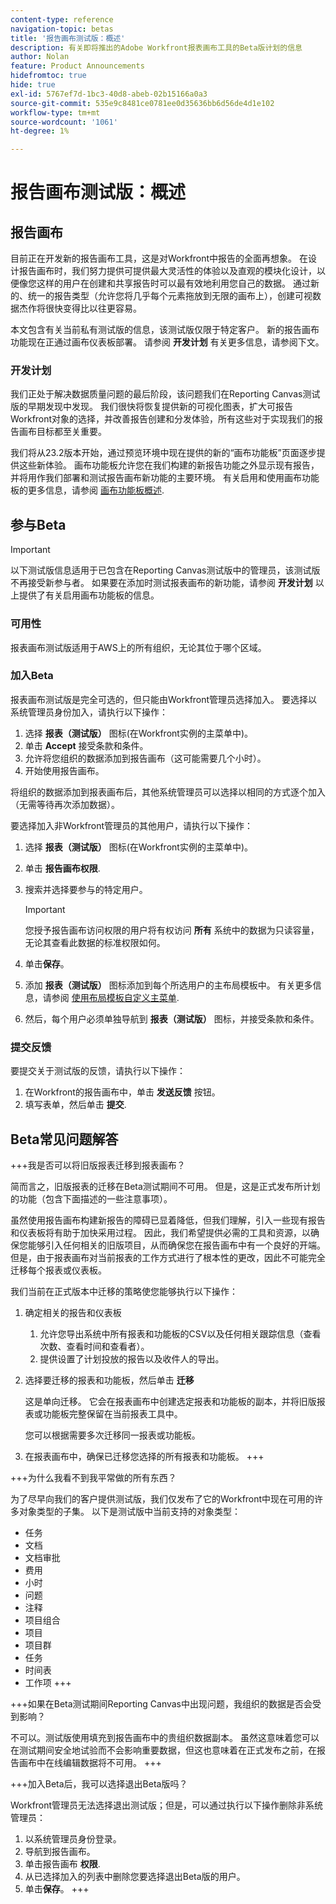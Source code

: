 ```yaml
---
content-type: reference
navigation-topic: betas
title: '报告画布测试版：概述'
description: 有关即将推出的Adobe Workfront报表画布工具的Beta版计划的信息
author: Nolan
feature: Product Announcements
hidefromtoc: true
hide: true
exl-id: 5767ef7d-1bc3-40d8-abeb-02b15166a0a3
source-git-commit: 535e9c8481ce0781ee0d35636bb6d56de4d1e102
workflow-type: tm+mt
source-wordcount: '1061'
ht-degree: 1%

---
```


# 报告画布测试版：概述

## 报告画布

目前正在开发新的报告画布工具，这是对Workfront中报告的全面再想象。 在设计报告画布时，我们努力提供可提供最大灵活性的体验以及直观的模块化设计，以便像您这样的用户在创建和共享报告时可以最有效地利用您自己的数据。 通过新的、统一的报告类型（允许您将几乎每个元素拖放到无限的画布上），创建可视数据杰作将很快变得比以往更容易。

本文包含有关当前私有测试版的信息，该测试版仅限于特定客户。 新的报告画布功能现在正通过画布仪表板部署。 请参阅 **开发计划** 有关更多信息，请参阅下文。

### 开发计划

我们正处于解决数据质量问题的最后阶段，该问题我们在Reporting Canvas测试版的早期发现中发现。 我们很快将恢复提供新的可视化图表，扩大可报告Workfront对象的选择，并改善报告创建和分发体验，所有这些对于实现我们的报告画布目标都至关重要。

我们将从23.2版本开始，通过预览环境中现在提供的新的“画布功能板”页面逐步提供这些新体验。 画布功能板允许您在我们构建的新报告功能之外显示现有报告，并将用作我们部署和测试报告画布新功能的主要环境。 有关启用和使用画布功能板的更多信息，请参阅 [画布功能板概述](/help/quicksilver/reports-and-dashboards/dashboards/creating-and-managing-dashboards/canvas-dashboards-overview.md).

## 参与Beta

>[!IMPORTANT]
>
>以下测试版信息适用于已包含在Reporting Canvas测试版中的管理员，该测试版不再接受新参与者。 如果要在添加时测试报表画布的新功能，请参阅 **开发计划** 以上提供了有关启用画布功能板的信息。

### 可用性

报表画布测试版适用于AWS上的所有组织，无论其位于哪个区域。

### 加入Beta

报表画布测试版是完全可选的，但只能由Workfront管理员选择加入。 要选择以系统管理员身份加入，请执行以下操作：

1. 选择 **报表（测试版）** 图标(在Workfront实例的主菜单中)。
1. 单击 **Accept** 接受条款和条件。
1. 允许将您组织的数据添加到报告画布（这可能需要几个小时）。
1. 开始使用报告画布。

将组织的数据添加到报表画布后，其他系统管理员可以选择以相同的方式逐个加入（无需等待再次添加数据）。

要选择加入非Workfront管理员的其他用户，请执行以下操作：

1. 选择 **报表（测试版）** 图标(在Workfront实例的主菜单中)。
1. 单击 **报告画布权限**.
1. 搜索并选择要参与的特定用户。

   >[!IMPORTANT]
   >
   >您授予报告画布访问权限的用户将有权访问 **所有** 系统中的数据为只读容量，无论其查看此数据的标准权限如何。

1. 单击&#x200B;**保存**。
1. 添加 **报表（测试版）** 图标添加到每个所选用户的主布局模板中。 有关更多信息，请参阅 [使用布局模板自定义主菜单](/help/quicksilver/administration-and-setup/customize-workfront/use-layout-templates/customize-main-menu.md).
1. 然后，每个用户必须单独导航到 **报表（测试版）** 图标，并接受条款和条件。

### 提交反馈

要提交关于测试版的反馈，请执行以下操作：

1. 在Workfront的报告画布中，单击 **发送反馈** 按钮。
1. 填写表单，然后单击 **提交**.

## Beta常见问题解答

+++我是否可以将旧版报表迁移到报表画布？

简而言之，旧版报表的迁移在Beta测试期间不可用。 但是，这是正式发布所计划的功能（包含下面描述的一些注意事项）。

虽然使用报告画布构建新报告的障碍已显着降低，但我们理解，引入一些现有报告和仪表板将有助于加快采用过程。 因此，我们希望提供必需的工具和资源，以确保您能够引入任何相关的旧版项目，从而确保您在报告画布中有一个良好的开端。 但是，由于报表画布对当前报表的工作方式进行了根本性的更改，因此不可能完全迁移每个报表或仪表板。

我们当前在正式版本中迁移的策略使您能够执行以下操作：

1. 确定相关的报告和仪表板

   1. 允许您导出系统中所有报表和功能板的CSV以及任何相关跟踪信息（查看次数、查看时间和查看者）。
   1. 提供设置了计划投放的报告以及收件人的导出。

1. 选择要迁移的报表和功能板，然后单击 **迁移**

   这是单向迁移。 它会在报表画布中创建选定报表和功能板的副本，并将旧版报表或功能板完整保留在当前报表工具中。

   您可以根据需要多次迁移同一报表或功能板。

1. 在报表画布中，确保已迁移您选择的所有报表和功能板。
+++

+++为什么我看不到我平常做的所有东西？

为了尽早向我们的客户提供测试版，我们仅发布了它的Workfront中现在可用的许多对象类型的子集。 以下是测试版中当前支持的对象类型：

* 任务
* 文档
* 文档审批
* 费用
* 小时
* 问题
* 注释
* 项目组合
* 项目
* 项目群
* 任务
* 时间表
* 工作项
+++

+++如果在Beta测试期间Reporting Canvas中出现问题，我组织的数据是否会受到影响？

不可以。测试版使用填充到报告画布中的贵组织数据副本。 虽然这意味着您可以在测试期间安全地试验而不会影响重要数据，但这也意味着在正式发布之前，在报告画布中在线编辑数据将不可用。
+++

+++加入Beta后，我可以选择退出Beta版吗？

Workfront管理员无法选择退出测试版；但是，可以通过执行以下操作删除非系统管理员：

1. 以系统管理员身份登录。
1. 导航到报告画布。
1. 单击报告画布 **权限**.
1. 从已选择加入的列表中删除您要选择退出Beta版的用户。
1. 单击&#x200B;**保存**。
+++

